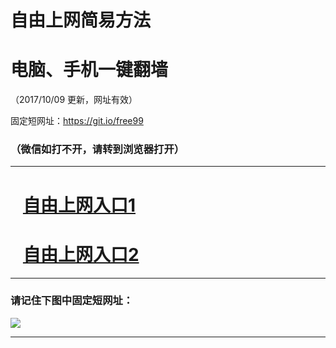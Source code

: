 ﻿# 自由上网简易方法

# 电脑、手机一键翻墙

（2017/10/09 更新，网址有效）

固定短网址：https://git.io/free99

### （微信如打不开，请转到浏览器打开）


***





# &nbsp;&nbsp; <a href="http://ft2002221900.fwq-tz-1001.info/fwqtz01.html?t=100900127181 " target="_blank">自由上网入口1</a>
# &nbsp;&nbsp; <a href="http://ft1279218981.fwq-tz-1002.info/fwqtz02.html?t=100900129099 " target="_blank">自由上网入口2</a>
***

### 请记住下图中固定短网址：

<img src="https://s3-us-west-2.amazonaws.com/fwq-1001/yjfq-20170905okok.png" /> 


***


